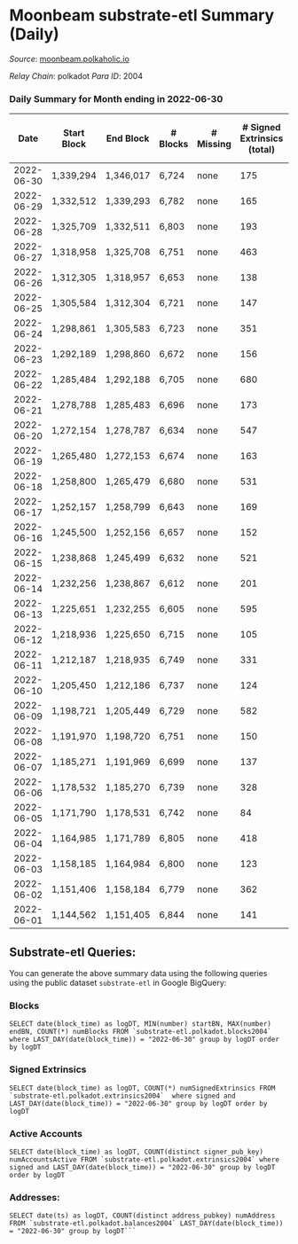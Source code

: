 # Moonbeam substrate-etl Summary (Daily)

_Source_: [moonbeam.polkaholic.io](https://moonbeam.polkaholic.io)

*Relay Chain*: polkadot
*Para ID*: 2004



### Daily Summary for Month ending in 2022-06-30


| Date | Start Block | End Block | # Blocks | # Missing | # Signed Extrinsics (total) | # Active Accounts | # Addresses with Balances | # Events | # Transfers | # XCM Transfers In | # XCM Transfers Out |
| ---- | ----------- | --------- | -------- | --------- | --------------------------- | ----------------- | ------------------------- | -------- | ----------- | ------------------ | ------------------- |
| 2022-06-30 | 1,339,294 | 1,346,017 | 6,724 | none  | 175 | 75 | 256,064 | 478,181 | 10,977 ($16,347,601) | 75 ($341,422) | 57 ($106,572) |
| 2022-06-29 | 1,332,512 | 1,339,293 | 6,782 | none  | 165 | 61 | 254,643 | 435,105 | 9,445 ($7,523,898) | 88 ($94,897.01) | 50 ($312,128) |
| 2022-06-28 | 1,325,709 | 1,332,511 | 6,803 | none  | 193 | 58 | 254,327 | 452,925 | 9,961 ($7,698,279) | 84 ($94,870.63) | 47 ($282,234) |
| 2022-06-27 | 1,318,958 | 1,325,708 | 6,751 | none  | 463 | 57 | 254,038 | 414,955 | 10,991 ($6,316,878) | 39 ($90,962.38) | 49 ($102,779) |
| 2022-06-26 | 1,312,305 | 1,318,957 | 6,653 | none  | 138 | 45 | 253,728 | 633,410 | 20,686 ($19,970,641) | 93 ($412,322) | 33 ($136,169) |
| 2022-06-25 | 1,305,584 | 1,312,304 | 6,721 | none  | 147 | 62 | 251,647 | 520,038 | 13,572 ($9,404,315) | 61 ($4,109,601) | 39 ($2,033,839) |
| 2022-06-24 | 1,298,861 | 1,305,583 | 6,723 | none  | 351 | 61 | 251,342 | 639,542 | 17,251 ($33,696,298) | 131 ($1,044,032) | 51 ($200,925) |
| 2022-06-23 | 1,292,189 | 1,298,860 | 6,672 | none  | 156 | 69 | 250,877 | 618,386 | 17,195 ($36,734,026) | 150 ($1,167,693) | 29 ($134,919) |
| 2022-06-22 | 1,285,484 | 1,292,188 | 6,705 | none  | 680 | 58 | 247,338 | 505,296 | 13,954 ($59,983,232) | 64 ($300,706) | 31 ($193,296) |
| 2022-06-21 | 1,278,788 | 1,285,483 | 6,696 | none  | 173 | 55 | 246,084 | 513,955 | 10,824 ($7,436,208) | 64 ($43,213.97) | 53 ($80,304.29) |
| 2022-06-20 | 1,272,154 | 1,278,787 | 6,634 | none  | 547 | 50 | 245,741 | 451,496 | 11,109 ($7,222,621) | 51 ($105,747) | 33 ($77,708.44) |
| 2022-06-19 | 1,265,480 | 1,272,153 | 6,674 | none  | 163 | 56 | 245,454 | 510,688 | 10,864 ($6,394,825) | 59 ($52,888.49) | 24 ($23,799.94) |
| 2022-06-18 | 1,258,800 | 1,265,479 | 6,680 | none  | 531 | 58 | 245,180 | 596,071 | 15,092 ($9,566,493) | 58 ($86,910.30) | 51 ($91,947.18) |
| 2022-06-17 | 1,252,157 | 1,258,799 | 6,643 | none  | 169 | 56 | 244,915 | 605,645 | 15,095 ($15,222,011) | 48 ($46,294.24) | 53 ($204,887) |
| 2022-06-16 | 1,245,500 | 1,252,156 | 6,657 | none  | 152 | 67 | 244,633 | 570,387 | 13,921 ($27,025,668) | 77 ($408,363) | 32 ($194,215) |
| 2022-06-15 | 1,238,868 | 1,245,499 | 6,632 | none  | 521 | 65 | 244,500 | 659,741 | 13,877 ($10,414,219) | 40 ($154,486) | 64 ($541,550) |
| 2022-06-14 | 1,232,256 | 1,238,867 | 6,612 | none  | 201 | 68 | 244,363 | 700,844 | 14,177 ($14,441,652) | 66 ($141,235) | 30 ($43,631.00) |
| 2022-06-13 | 1,225,651 | 1,232,255 | 6,605 | none  | 595 | 61 | 244,142 | 829,041 | 20,103 ($28,132,738) | 69 ($81,507.33) | 89 ($504,942) |
| 2022-06-12 | 1,218,936 | 1,225,650 | 6,715 | none  | 105 | 38 | 243,792 | 546,377 | 12,562 ($9,365,095) | 59 ($136,040) | 28 ($80,550.64) |
| 2022-06-11 | 1,212,187 | 1,218,935 | 6,749 | none  | 331 | 44 | 243,352 | 495,217 | 11,238 ($30,942,698) | 41 ($178,078) | 39 ($280,988) |
| 2022-06-10 | 1,205,450 | 1,212,186 | 6,737 | none  | 124 | 49 | 243,112 | 469,881 | 11,931 ($8,735,000) | 65 ($202,035) | 39 ($168,505) |
| 2022-06-09 | 1,198,721 | 1,205,449 | 6,729 | none  | 582 | 72 | 242,846 | 455,303 | 12,543 ($11,835,196) | 94 ($159,013) | 28 ($87,073.76) |
| 2022-06-08 | 1,191,970 | 1,198,720 | 6,751 | none  | 150 | 50 | 242,539 | 490,658 | 12,824 ($9,465,908) | 112 ($518,343) | 37 ($243,092) |
| 2022-06-07 | 1,185,271 | 1,191,969 | 6,699 | none  | 137 | 38 | 242,272 | 518,834 | 12,340 ($13,301,209) | 119 ($492,478) | 47 ($223,725) |
| 2022-06-06 | 1,178,532 | 1,185,270 | 6,739 | none  | 328 | 43 | 241,981 | 534,797 | 15,180 ($10,297,349) | 91 ($369,871) | 40 ($392,553) |
| 2022-06-05 | 1,171,790 | 1,178,531 | 6,742 | none  | 84 | 31 | 241,648 | 559,815 | 19,810 ($9,266,332) | 75 ($520,379) | 30 ($59,856.13) |
| 2022-06-04 | 1,164,985 | 1,171,789 | 6,805 | none  | 418 | 37 | 240,899 | 531,124 | 20,119 ($13,565,525) | 84 ($385,629) | 34 ($825,462) |
| 2022-06-03 | 1,158,185 | 1,164,984 | 6,800 | none  | 123 | 49 | 240,117 | 601,756 | 18,890 ($11,983,266) | 124 ($2,112,636) | 35 ($558,936) |
| 2022-06-02 | 1,151,406 | 1,158,184 | 6,779 | none  | 362 | 44 | 239,481 | 569,475 | 18,948 ($14,014,746) | 164 ($771,778) | 28 ($289,467) |
| 2022-06-01 | 1,144,562 | 1,151,405 | 6,844 | none  | 141 | 35 | 238,858 | 549,056 | 15,801 ($13,385,925) | 151 ($280,600) | 29 ($104,842) |

## Substrate-etl Queries:
You can generate the above summary data using the following queries using the public dataset `substrate-etl` in Google BigQuery:


### Blocks
```
SELECT date(block_time) as logDT, MIN(number) startBN, MAX(number) endBN, COUNT(*) numBlocks FROM `substrate-etl.polkadot.blocks2004`  where LAST_DAY(date(block_time)) = "2022-06-30" group by logDT order by logDT
```


### Signed Extrinsics
```
SELECT date(block_time) as logDT, COUNT(*) numSignedExtrinsics FROM `substrate-etl.polkadot.extrinsics2004`  where signed and LAST_DAY(date(block_time)) = "2022-06-30" group by logDT order by logDT
```


### Active Accounts
```
SELECT date(block_time) as logDT, COUNT(distinct signer_pub_key) numAccountsActive FROM `substrate-etl.polkadot.extrinsics2004` where signed and LAST_DAY(date(block_time)) = "2022-06-30" group by logDT order by logDT
```


### Addresses:
```
SELECT date(ts) as logDT, COUNT(distinct address_pubkey) numAddress FROM `substrate-etl.polkadot.balances2004` LAST_DAY(date(block_time)) = "2022-06-30" group by logDT```

